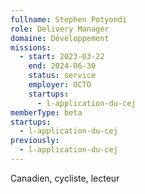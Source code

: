 ```yaml
---
fullname: Stephen Potyondi
role: Delivery Manager
domaine: Développement
missions:
  - start: 2023-03-22
    end: 2024-06-30
    status: service
    employer: OCTO
    startups:
      - l-application-du-cej
memberType: beta
startups:
  - l-application-du-cej
previously:
  - l-application-du-cej
---
```

Canadien, cycliste, lecteur